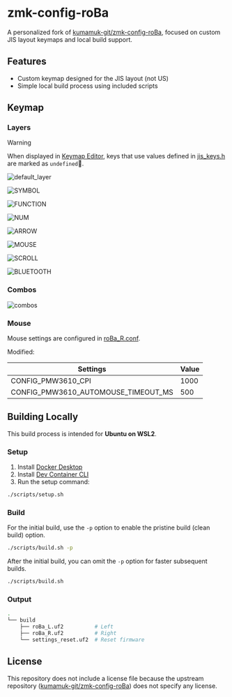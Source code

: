 # zmk-config-roBa

A personalized fork of [kumamuk-git/zmk-config-roBa](https://github.com/kumamuk-git/zmk-config-roBa), focused on custom JIS layout keymaps and local build support.

## Features

- Custom keymap designed for the JIS layout (not US)
- Simple local build process using included scripts

## Keymap

### Layers

> [!WARNING]
> When displayed in [Keymap Editor](https://nickcoutsos.github.io/keymap-editor/), keys that use values defined in [jis_keys.h](config/jis_keys.h) are marked as `undefined`:no_entry_sign:.

![default_layer](/images/layer0.png)

![SYMBOL](/images/layer1.png)

![FUNCTION](/images/layer2.png)

![NUM](/images/layer3.png)

![ARROW](/images/layer4.png)

![MOUSE](/images/layer5.png)

![SCROLL](/images/layer6.png)

![BLUETOOTH](/images/layer7.png)

### Combos

![combos](/images/combos.png)

### Mouse

Mouse settings are configured in [roBa_R.conf](/config/boards/shields/Test/roBa_R.conf).

Modified:

| Settings                            | Value |
| ----------------------------------- | ----- |
| CONFIG_PMW3610_CPI                  | 1000  |
| CONFIG_PMW3610_AUTOMOUSE_TIMEOUT_MS | 500   |

## Building Locally

This build process is intended for **Ubuntu on WSL2**.

### Setup

1. Install [Docker Desktop](https://www.docker.com/products/docker-desktop/)
2. Install [Dev Container CLI](https://github.com/devcontainers/cli)
3. Run the setup command:

```sh
./scripts/setup.sh
```

### Build

For the initial build, use the `-p` option to enable the pristine build (clean build) option.

```sh
./scripts/build.sh -p
```

After the initial build, you can omit the `-p` option for faster subsequent builds.

```sh
./scripts/build.sh
```

### Output

```sh
.
└── build
    ├── roBa_L.uf2          # Left
    ├── roBa_R.uf2          # Right
    └── settings_reset.uf2  # Reset firmware
```

## License

This repository does not include a license file because the upstream repository ([kumamuk-git/zmk-config-roBa](https://github.com/kumamuk-git/zmk-config-roBa)) does not specify any license.

